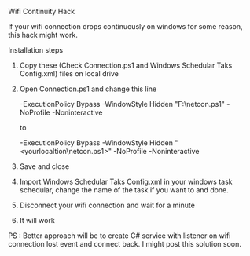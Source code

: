 Wifi Continuity Hack

If your wifi connection drops continuously on windows for some reason, this hack might work. 

Installation steps 

1. Copy these (Check Connection.ps1 and Windows Schedular Taks Config.xml) files on local drive 

2. Open Connection.ps1 and change this line

    <Arguments>-ExecutionPolicy Bypass -WindowStyle Hidden  "F:\netcon.ps1" -NoProfile -Noninteractive</Arguments>

    to 

    <Arguments>-ExecutionPolicy Bypass -WindowStyle Hidden  "<yourlocaltion\netcon.ps1>" -NoProfile -Noninteractive</Arguments>
    
3. Save and close
4. Import Windows Schedular Taks Config.xml in your windows task schedular, change the name of the task if you want to and done.  
5. Disconnect your wifi connection and wait for a minute
6. It will work


PS : Better approach will be to create C# service with listener on wifi connection lost event and connect back. I might post this solution soon.
